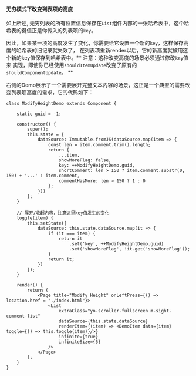 #### 无穷模式下改变列表项的高度
如上所述, 无穷列表的所有位置信息保存在`List`组件内部的一张哈希表中，这个哈希表的键值正是你传入的列表项的`key`。

因此，如果某一项的高度发生了变化，你需要给它设置一个新的`key`，这样保存高度的哈希表的旧记录就失效了，
在列表项重新render以后，它的新高度就被用这个新的key值保存到哈希表中。** 注意：这种改变高度的场景必须通过修改`key`值来
实现，即使你已经使用`shouldItemUpdate`改变了原有的`shouldComponentUpdate`。 **

右侧的Demo展示了一个需要展开完整文本内容的场景，这正是一个典型的需要改变列表项高度的需求，它的代码如下：
```
class ModifyHeightDemo extends Component {

    static guid = -1;

    constructor() {
        super();
        this.state = {
            dataSource: Immutable.fromJS(dataSource.map(item => {
                const len = item.comment.trim().length;
                return {
                    ...item,
                    showMoreFlag: false,
                    key: ++ModifyHeightDemo.guid,
                    shortComment: len > 150 ? item.comment.substr(0, 150) + '...' : item.comment,
                    commentHasMore: len > 150 ? 1 : 0
                };
            }))
        };
    }

    // 展开/收起内容，注意这里key值发生的变化
    toggle(item) {
        this.setState({
            dataSource: this.state.dataSource.map(it => {
                if (it === item) {
                    return it
                        .set('key', ++ModifyHeightDemo.guid)
                        .set('showMoreFlag', !it.get('showMoreFlag'));
                }
                return it;
            })
        });
    }

    render() {
        return (
            <Page title="Modify Height" onLeftPress={() => location.href = "./index.html"}>
                <List
                    extraClass="yo-scroller-fullscreen m-sight-comment-list"
                    dataSource={this.state.dataSource}
                    renderItem={(item) => <DemoItem data={item} toggle={() => this.toggle(item)}/>}
                    infinite={true}
                    infiniteSize={5}
                />
            </Page>
        );
    }
}
```